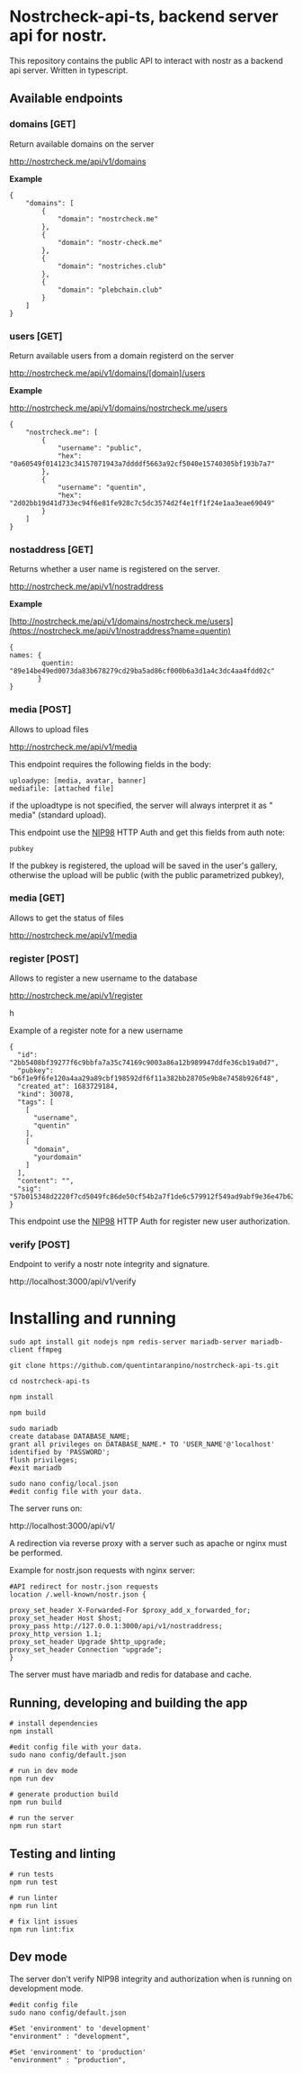# Nostrcheck-api-ts, backend server api for nostr.

This repository contains the public API to interact with nostr as a backend api server. Written in typescript.

## Available endpoints



### domains [GET]
Return available domains on the server

http://nostrcheck.me/api/v1/domains

**Example**
```
{
	"domains": [
		{
			"domain": "nostrcheck.me"
		},
		{
			"domain": "nostr-check.me"
		},
		{
			"domain": "nostriches.club"
		},
		{
			"domain": "plebchain.club"
		}
	]
}
```

### users [GET]
Return available users from a domain registerd on the server

http://nostrcheck.me/api/v1/domains/[domain]/users

**Example**

http://nostrcheck.me/api/v1/domains/nostrcheck.me/users

```
{
	"nostrcheck.me": [
		{
			"username": "public",
			"hex": "0a60549f014123c34157071943a7ddddf5663a92cf5040e15740305bf193b7a7"
		},
		{
			"username": "quentin",
			"hex": "2d02bb19d41d733ec94f6e81fe928c7c5dc3574d2f4e1ff1f24e1aa3eae69049"
		}
	]
}
```

### nostaddress [GET]
Returns whether a user name is registered on the server.

http://nostrcheck.me/api/v1/nostraddress

**Example**

[http://nostrcheck.me/api/v1/domains/nostrcheck.me/users](https://nostrcheck.me/api/v1/nostraddress?name=quentin)

```
{
names: {
        quentin: "89e14be49ed0073da83b678279cd29ba5ad86cf000b6a3d1a4c3dc4aa4fdd02c"
       }
}
```

### media [POST]
Allows to upload files

http://nostrcheck.me/api/v1/media

This endpoint requires the following fields in the body:
```
uploadype: [media, avatar, banner]
mediafile: [attached file]
```
if the uploadtype is not specified, the server will always interpret it as " media" (standard upload).

This endpoint use the [NIP98](https://github.com/nostr-protocol/nips/blob/master/98.md) HTTP Auth and get this fields from auth note:

```
pubkey
```
If the pubkey is registered, the upload will be saved in the user's gallery, otherwise the upload will be public (with the public parametrized pubkey), 


### media [GET]
Allows to get the status of files

http://nostrcheck.me/api/v1/media

### register [POST]
Allows to register a new username to the database

http://nostrcheck.me/api/v1/register

h

Example of a register note for a new username
```
{
  "id": "2bb5408bf39277f6c9bbfa7a35c74169c9003a86a12b989947ddfe36cb19a0d7",
  "pubkey": "b6f1e9f6fe120a4aa29a89cbf198592df6f11a382bb28705e9b8e7458b926f48",
  "created_at": 1683729184,
  "kind": 30078,
  "tags": [
    [
      "username",
      "quentin"
    ],
    [
      "domain",
      "yourdomain"
    ]
  ],
  "content": "",
  "sig": "57b015348d2220f7cd5049fc86de50cf54b2a7f1de6c579912f549ad9abf9e36e47b629e0397edd1afa5ce7d402e282f380c9a68577bce337095326be19bb571"
}
```

This endpoint use the [NIP98](https://github.com/nostr-protocol/nips/blob/master/98.md) HTTP Auth for register new user authorization.


### verify [POST]
Endpoint to verify a nostr note integrity and signature.


http://localhost:3000/api/v1/verify

# Installing and running

```
sudo apt install git nodejs npm redis-server mariadb-server mariadb-client ffmpeg

git clone https://github.com/quentintaranpino/nostrcheck-api-ts.git

cd nostrcheck-api-ts

npm install

npm build

sudo mariadb
create database DATABASE_NAME;
grant all privileges on DATABASE_NAME.* TO 'USER_NAME'@'localhost' identified by 'PASSWORD';
flush privileges;
#exit mariadb

sudo nano config/local.json
#edit config file with your data.

```

The server runs on:

http://localhost:3000/api/v1/

A redirection via reverse proxy with a server such as apache or nginx must be performed. 

Example for nostr.json requests with nginx server:

```
#API redirect for nostr.json requests
location /.well-known/nostr.json {

proxy_set_header X-Forwarded-For $proxy_add_x_forwarded_for;
proxy_set_header Host $host;
proxy_pass http://127.0.0.1:3000/api/v1/nostraddress;
proxy_http_version 1.1;
proxy_set_header Upgrade $http_upgrade;
proxy_set_header Connection "upgrade";
}

```

The server must have mariadb and redis for database and cache.

## Running, developing and building the app

```
# install dependencies
npm install

#edit config file with your data.
sudo nano config/default.json

# run in dev mode
npm run dev

# generate production build
npm run build

# run the server
npm run start

```

## Testing and linting

```
# run tests
npm run test

# run linter
npm run lint

# fix lint issues
npm run lint:fix
```
## Dev mode

The server don't verify NIP98 integrity and authorization when is running on development mode.

```
#edit config file
sudo nano config/default.json

#Set 'environment' to 'development'
"environment" : "development", 

#Set 'environment' to 'production'
"environment" : "production", 
 
```
